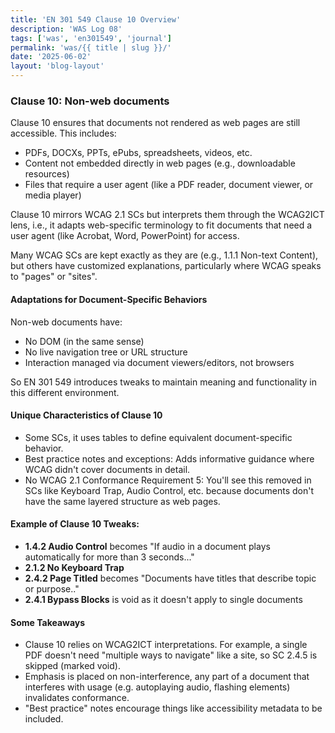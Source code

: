 ```yaml
---
title: 'EN 301 549 Clause 10 Overview'
description: 'WAS Log 08'
tags: ['was', 'en301549', 'journal']
permalink: 'was/{{ title | slug }}/'
date: '2025-06-02'
layout: 'blog-layout'
---
```


<div class="blog">
  <h3>Clause 10: Non-web documents</h3>
  <p>Clause 10 ensures that documents not rendered as web pages are still accessible. This includes:</p>
  <ul>
    <li>PDFs, DOCXs, PPTs, ePubs, spreadsheets, videos, etc.</li>
    <li>Content not embedded directly in web pages (e.g., downloadable resources)</li>
    <li>Files that require a user agent (like a PDF reader, document viewer, or media player)</li>
  </ul>

  <p>Clause 10 mirrors WCAG 2.1 SCs but interprets them through the WCAG2ICT lens, i.e., it adapts web-specific
    terminology to fit documents that need a user agent (like Acrobat, Word, PowerPoint) for access.</p>
  <p>Many WCAG SCs are kept exactly as they are (e.g., 1.1.1 Non-text Content), but others have customized explanations,
    particularly where WCAG speaks to "pages" or "sites".</p>

  <h4>Adaptations for Document-Specific Behaviors</h4>
  <p>Non-web documents have:</p>
  <ul>
    <li>No DOM (in the same sense)</li>
    <li>No live navigation tree or URL structure</li>
    <li>Interaction managed via document viewers/editors, not browsers</li>
  </ul>
  <p>So EN 301 549 introduces tweaks to maintain meaning and functionality in this different environment.</p>

  <h4>Unique Characteristics of Clause 10</h4>
  <ul>
    <li>Some SCs, it uses tables to define equivalent document-specific behavior.</li>
    <li>Best practice notes and exceptions: Adds informative guidance where WCAG didn't cover documents in detail.</li>
    <li>No WCAG 2.1 Conformance Requirement 5: You'll see this removed in SCs like Keyboard Trap, Audio Control, etc.
      because documents don't have the same layered structure as web pages.</li>
  </ul>

  <h4>Example of Clause 10 Tweaks:</h4>
  <ul>
    <li><strong>1.4.2 Audio Control</strong> becomes "If audio in a document plays automatically for more than 3
      seconds..."</li>
    <li><strong>2.1.2 No Keyboard Trap</strong></li>
    <li><strong>2.4.2 Page Titled</strong> becomes "Documents have titles that describe topic or purpose.."</li>
    <li><strong>2.4.1 Bypass Blocks</strong> is void as it doesn't apply to single documents</li>
  </ul>

  <h4>Some Takeaways</h4>
  <ul>
    <li>Clause 10 relies on WCAG2ICT interpretations. For example, a single PDF doesn't need "multiple ways to navigate"
      like a site, so SC 2.4.5 is skipped (marked void).</li>
    <li>Emphasis is placed on non-interference, any part of a document that interferes with usage (e.g. autoplaying
      audio, flashing elements) invalidates conformance.</li>
    <li>"Best practice" notes encourage things like accessibility metadata to be included.</li>
  </ul>
</div>
